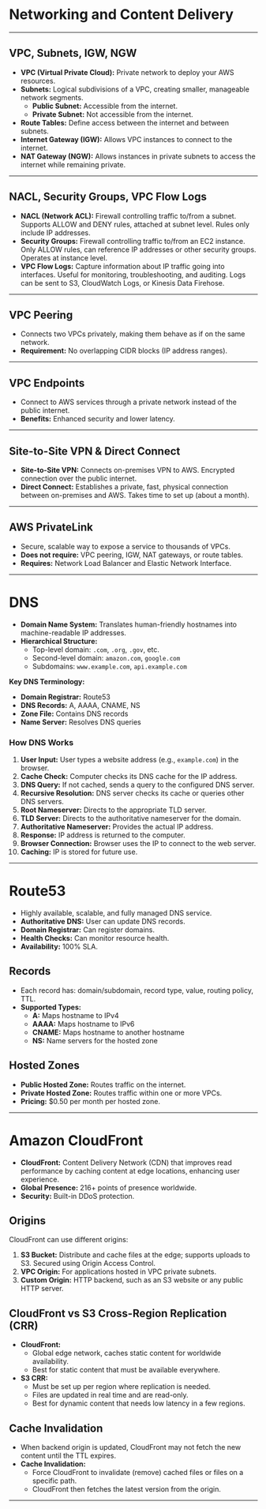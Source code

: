 # Networking and Content Delivery

---

## VPC, Subnets, IGW, NGW

- **VPC (Virtual Private Cloud):** Private network to deploy your AWS resources.
- **Subnets:** Logical subdivisions of a VPC, creating smaller, manageable network segments.
  - **Public Subnet:** Accessible from the internet.
  - **Private Subnet:** Not accessible from the internet.
- **Route Tables:** Define access between the internet and between subnets.
- **Internet Gateway (IGW):** Allows VPC instances to connect to the internet.
- **NAT Gateway (NGW):** Allows instances in private subnets to access the internet while remaining private.

---

## NACL, Security Groups, VPC Flow Logs

- **NACL (Network ACL):** Firewall controlling traffic to/from a subnet. Supports ALLOW and DENY rules, attached at subnet level. Rules only include IP addresses.
- **Security Groups:** Firewall controlling traffic to/from an EC2 instance. Only ALLOW rules, can reference IP addresses or other security groups. Operates at instance level.
- **VPC Flow Logs:** Capture information about IP traffic going into interfaces. Useful for monitoring, troubleshooting, and auditing. Logs can be sent to S3, CloudWatch Logs, or Kinesis Data Firehose.

---

## VPC Peering

- Connects two VPCs privately, making them behave as if on the same network.
- **Requirement:** No overlapping CIDR blocks (IP address ranges).

---

## VPC Endpoints

- Connect to AWS services through a private network instead of the public internet.
- **Benefits:** Enhanced security and lower latency.

---

## Site-to-Site VPN & Direct Connect

- **Site-to-Site VPN:** Connects on-premises VPN to AWS. Encrypted connection over the public internet.
- **Direct Connect:** Establishes a private, fast, physical connection between on-premises and AWS. Takes time to set up (about a month).

---

## AWS PrivateLink

- Secure, scalable way to expose a service to thousands of VPCs.
- **Does not require:** VPC peering, IGW, NAT gateways, or route tables.
- **Requires:** Network Load Balancer and Elastic Network Interface.

---

# DNS

- **Domain Name System:** Translates human-friendly hostnames into machine-readable IP addresses.
- **Hierarchical Structure:**  
  - Top-level domain: `.com`, `.org`, `.gov`, etc.
  - Second-level domain: `amazon.com`, `google.com`
  - Subdomains: `www.example.com`, `api.example.com`

**Key DNS Terminology:**
- **Domain Registrar:** Route53
- **DNS Records:** A, AAAA, CNAME, NS
- **Zone File:** Contains DNS records
- **Name Server:** Resolves DNS queries

### How DNS Works

1. **User Input:** User types a website address (e.g., `example.com`) in the browser.
2. **Cache Check:** Computer checks its DNS cache for the IP address.
3. **DNS Query:** If not cached, sends a query to the configured DNS server.
4. **Recursive Resolution:** DNS server checks its cache or queries other DNS servers.
5. **Root Nameserver:** Directs to the appropriate TLD server.
6. **TLD Server:** Directs to the authoritative nameserver for the domain.
7. **Authoritative Nameserver:** Provides the actual IP address.
8. **Response:** IP address is returned to the computer.
9. **Browser Connection:** Browser uses the IP to connect to the web server.
10. **Caching:** IP is stored for future use.

---

# Route53

- Highly available, scalable, and fully managed DNS service.
- **Authoritative DNS:** User can update DNS records.
- **Domain Registrar:** Can register domains.
- **Health Checks:** Can monitor resource health.
- **Availability:** 100% SLA.

## Records

- Each record has: domain/subdomain, record type, value, routing policy, TTL.
- **Supported Types:**  
  - **A:** Maps hostname to IPv4  
  - **AAAA:** Maps hostname to IPv6  
  - **CNAME:** Maps hostname to another hostname  
  - **NS:** Name servers for the hosted zone

## Hosted Zones

- **Public Hosted Zone:** Routes traffic on the internet.
- **Private Hosted Zone:** Routes traffic within one or more VPCs.
- **Pricing:** $0.50 per month per hosted zone.

---

# Amazon CloudFront

- **CloudFront:** Content Delivery Network (CDN) that improves read performance by caching content at edge locations, enhancing user experience.
- **Global Presence:** 216+ points of presence worldwide.
- **Security:** Built-in DDoS protection.

## Origins

CloudFront can use different origins:
1. **S3 Bucket:** Distribute and cache files at the edge; supports uploads to S3. Secured using Origin Access Control.
2. **VPC Origin:** For applications hosted in VPC private subnets.
3. **Custom Origin:** HTTP backend, such as an S3 website or any public HTTP server.

## CloudFront vs S3 Cross-Region Replication (CRR)

- **CloudFront:**  
  - Global edge network, caches static content for worldwide availability.
  - Best for static content that must be available everywhere.
- **S3 CRR:**  
  - Must be set up per region where replication is needed.
  - Files are updated in real time and are read-only.
  - Best for dynamic content that needs low latency in a few regions.

## Cache Invalidation

- When backend origin is updated, CloudFront may not fetch the new content until the TTL expires.
- **Cache Invalidation:**  
  - Force CloudFront to invalidate (remove) cached files or files on a specific path.
  - CloudFront then fetches the latest version from the origin.

---